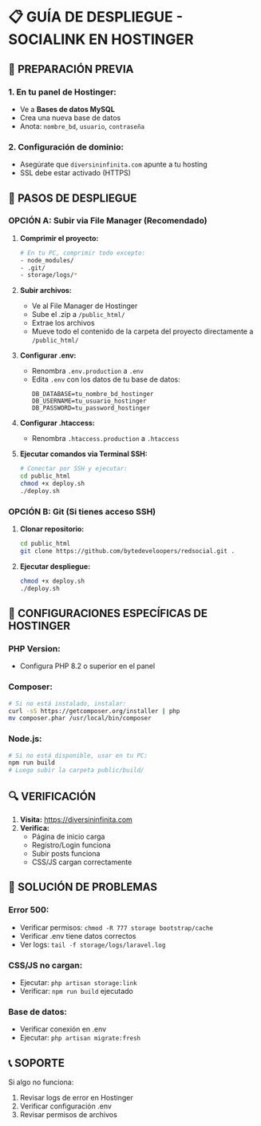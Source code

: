 # 📋 GUÍA DE DESPLIEGUE - SOCIALINK EN HOSTINGER

## 🔧 PREPARACIÓN PREVIA

### 1. En tu panel de Hostinger:
- Ve a **Bases de datos MySQL**
- Crea una nueva base de datos
- Anota: `nombre_bd`, `usuario`, `contraseña`

### 2. Configuración de dominio:
- Asegúrate que `diversininfinita.com` apunte a tu hosting
- SSL debe estar activado (HTTPS)

## 🚀 PASOS DE DESPLIEGUE

### OPCIÓN A: Subir via File Manager (Recomendado)

1. **Comprimir el proyecto:**
   ```bash
   # En tu PC, comprimir todo excepto:
   - node_modules/
   - .git/
   - storage/logs/*
   ```

2. **Subir archivos:**
   - Ve al File Manager de Hostinger
   - Sube el .zip a `/public_html/`
   - Extrae los archivos
   - Mueve todo el contenido de la carpeta del proyecto directamente a `/public_html/`

3. **Configurar .env:**
   - Renombra `.env.production` a `.env`
   - Edita `.env` con los datos de tu base de datos:
     ```
     DB_DATABASE=tu_nombre_bd_hostinger
     DB_USERNAME=tu_usuario_hostinger  
     DB_PASSWORD=tu_password_hostinger
     ```

4. **Configurar .htaccess:**
   - Renombra `.htaccess.production` a `.htaccess`

5. **Ejecutar comandos via Terminal SSH:**
   ```bash
   # Conectar por SSH y ejecutar:
   cd public_html
   chmod +x deploy.sh
   ./deploy.sh
   ```

### OPCIÓN B: Git (Si tienes acceso SSH)

1. **Clonar repositorio:**
   ```bash
   cd public_html
   git clone https://github.com/bytedeveloopers/redsocial.git .
   ```

2. **Ejecutar despliegue:**
   ```bash
   chmod +x deploy.sh
   ./deploy.sh
   ```

## 🎯 CONFIGURACIONES ESPECÍFICAS DE HOSTINGER

### PHP Version:
- Configura PHP 8.2 o superior en el panel

### Composer:
```bash
# Si no está instalado, instalar:
curl -sS https://getcomposer.org/installer | php
mv composer.phar /usr/local/bin/composer
```

### Node.js:
```bash
# Si no está disponible, usar en tu PC:
npm run build
# Luego subir la carpeta public/build/
```

## 🔍 VERIFICACIÓN

1. **Visita:** https://diversininfinita.com
2. **Verifica:**
   - Página de inicio carga
   - Registro/Login funciona
   - Subir posts funciona
   - CSS/JS cargan correctamente

## 🐛 SOLUCIÓN DE PROBLEMAS

### Error 500:
- Verificar permisos: `chmod -R 777 storage bootstrap/cache`
- Verificar .env tiene datos correctos
- Ver logs: `tail -f storage/logs/laravel.log`

### CSS/JS no cargan:
- Ejecutar: `php artisan storage:link`
- Verificar: `npm run build` ejecutado

### Base de datos:
- Verificar conexión en .env
- Ejecutar: `php artisan migrate:fresh`

## 📞 SOPORTE

Si algo no funciona:
1. Revisar logs de error en Hostinger
2. Verificar configuración .env
3. Revisar permisos de archivos